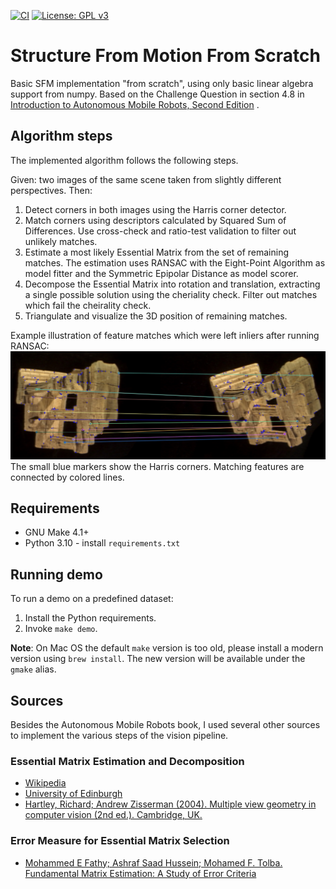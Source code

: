 [![CI](https://github.com/Bazs/structure_from_motion/actions/workflows/python-test.yml/badge.svg?branch=main)](https://github.com/Bazs/structure_from_motion/actions)
[![License: GPL v3](https://img.shields.io/badge/License-GPLv3-blue.svg)](https://www.gnu.org/licenses/gpl-3.0)

# Structure From Motion From Scratch

Basic SFM implementation "from scratch", using only basic linear algebra support from numpy. Based on the Challenge
Question in section 4.8
in [Introduction to Autonomous Mobile Robots, Second Edition](https://mitpress.mit.edu/books/introduction-autonomous-mobile-robots-second-edition)
.

## Algorithm steps

The implemented algorithm follows the following steps.

Given: two images of the same scene taken from slightly different perspectives.
Then:
1. Detect corners in both images using the Harris corner detector.
1. Match corners using descriptors calculated by Squared Sum of Differences. Use cross-check and ratio-test validation to filter out unlikely matches.
1. Estimate a most likely Essential Matrix from the set of remaining matches. The estimation uses RANSAC with the Eight-Point Algorithm as model fitter and
the Symmetric Epipolar Distance as model scorer.
1. Decompose the Essential Matrix into rotation and translation, extracting a single possible solution using the cheriality check. Filter out matches which fail the cheirality check.
1. Triangulate and visualize the 3D position of remaining matches.

Example illustration of feature matches which were left inliers after running RANSAC:
![Inlier Feature Matches after RANSAC](./docs/matching_with_ransac.jpg)
The small blue markers show the Harris corners. Matching features are connected by colored lines.

## Requirements

* GNU Make 4.1+
* Python 3.10 - install `requirements.txt`

## Running demo

To run a demo on a predefined dataset:

1. Install the Python requirements.
1. Invoke `make demo`.

**Note**: On Mac OS the default `make` version is too old, please install a modern version using `brew install`. The new version will be available under the `gmake` alias.

## Sources

Besides the Autonomous Mobile Robots book, I used several other sources to implement the various steps of the vision
pipeline.

### Essential Matrix Estimation and Decomposition

* [Wikipedia](https://en.wikipedia.org/wiki/Eight-point_algorithm#Normalized_algorithm)
* [University of Edinburgh](https://homepages.inf.ed.ac.uk/rbf/CVonline/LOCAL_COPIES/MOHR_TRIGGS/node50.html)
* [Hartley, Richard; Andrew Zisserman (2004). Multiple view geometry in computer vision (2nd ed.). Cambridge, UK.](https://www.robots.ox.ac.uk/~vgg/hzbook/)

### Error Measure for Essential Matrix Selection

* [Mohammed E Fathy; Ashraf Saad Hussein; Mohamed F. Tolba. Fundamental Matrix Estimation: A Study of Error Criteria](https://arxiv.org/abs/1706.07886)
